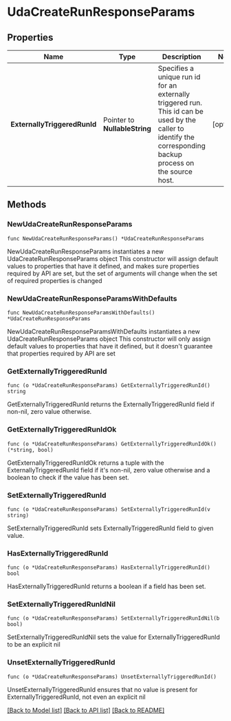 # UdaCreateRunResponseParams

## Properties

Name | Type | Description | Notes
------------ | ------------- | ------------- | -------------
**ExternallyTriggeredRunId** | Pointer to **NullableString** | Specifies a unique run id for an externally triggered run. This id can be used by the caller to identify the corresponding backup process on the source host. | [optional] 

## Methods

### NewUdaCreateRunResponseParams

`func NewUdaCreateRunResponseParams() *UdaCreateRunResponseParams`

NewUdaCreateRunResponseParams instantiates a new UdaCreateRunResponseParams object
This constructor will assign default values to properties that have it defined,
and makes sure properties required by API are set, but the set of arguments
will change when the set of required properties is changed

### NewUdaCreateRunResponseParamsWithDefaults

`func NewUdaCreateRunResponseParamsWithDefaults() *UdaCreateRunResponseParams`

NewUdaCreateRunResponseParamsWithDefaults instantiates a new UdaCreateRunResponseParams object
This constructor will only assign default values to properties that have it defined,
but it doesn't guarantee that properties required by API are set

### GetExternallyTriggeredRunId

`func (o *UdaCreateRunResponseParams) GetExternallyTriggeredRunId() string`

GetExternallyTriggeredRunId returns the ExternallyTriggeredRunId field if non-nil, zero value otherwise.

### GetExternallyTriggeredRunIdOk

`func (o *UdaCreateRunResponseParams) GetExternallyTriggeredRunIdOk() (*string, bool)`

GetExternallyTriggeredRunIdOk returns a tuple with the ExternallyTriggeredRunId field if it's non-nil, zero value otherwise
and a boolean to check if the value has been set.

### SetExternallyTriggeredRunId

`func (o *UdaCreateRunResponseParams) SetExternallyTriggeredRunId(v string)`

SetExternallyTriggeredRunId sets ExternallyTriggeredRunId field to given value.

### HasExternallyTriggeredRunId

`func (o *UdaCreateRunResponseParams) HasExternallyTriggeredRunId() bool`

HasExternallyTriggeredRunId returns a boolean if a field has been set.

### SetExternallyTriggeredRunIdNil

`func (o *UdaCreateRunResponseParams) SetExternallyTriggeredRunIdNil(b bool)`

 SetExternallyTriggeredRunIdNil sets the value for ExternallyTriggeredRunId to be an explicit nil

### UnsetExternallyTriggeredRunId
`func (o *UdaCreateRunResponseParams) UnsetExternallyTriggeredRunId()`

UnsetExternallyTriggeredRunId ensures that no value is present for ExternallyTriggeredRunId, not even an explicit nil

[[Back to Model list]](../README.md#documentation-for-models) [[Back to API list]](../README.md#documentation-for-api-endpoints) [[Back to README]](../README.md)


